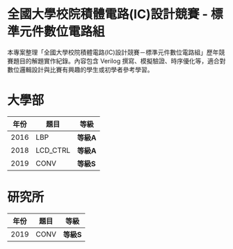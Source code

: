 # 全國大學校院積體電路(IC)設計競賽 - 標準元件數位電路組
本專案整理「全國大學校院積體電路(IC)設計競賽－標準元件數位電路組」歷年競賽題目的解題實作紀錄。內容包含 Verilog  撰寫、模擬驗證、時序優化等，適合對數位邏輯設計與比賽有興趣的學生或初學者參考學習。
# 大學部
 
| 年份 | 題目          |   等級   |
|------|--------------|----------|
| 2016 | LBP          | **等級A** |
| 2018 | LCD_CTRL     | **等級A** |
| 2019 | CONV         | **等級S** |

# 研究所

| 年份 | 題目          |   等級   |
|------|--------------|----------|
| 2019 | CONV         | **等級S** |
